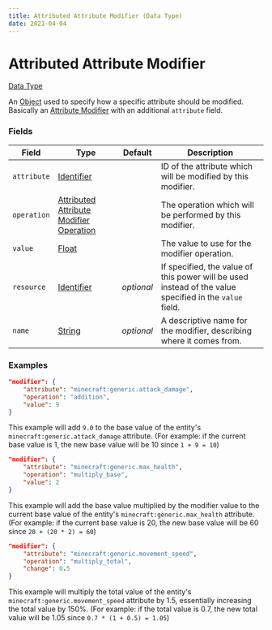 ```yaml
---
title: Attributed Attribute Modifier (Data Type)
date: 2021-04-04
---
```


# Attributed Attribute Modifier

[Data Type](../data_types.md)

An [Object](object.md) used to specify how a specific attribute should be modified. Basically an [Attribute Modifier](attribute_modifier.md) with an additional `attribute` field.


### Fields

Field  | Type | Default | Description
-------|------|---------|-------------
`attribute` | [Identifier](identifier.md) | | ID of the attribute which will be modified by this modifier.
`operation` | [Attributed Attribute Modifier Operation](attributed_attribute_modifier_operation.md) | | The operation which will be performed by this modifier.
`value` | [Float](float.md) | | The value to use for the modifier operation.
`resource` | [Identifier](../data_types/identifier.md) | _optional_ | If specified, the value of this power will be used instead of the value specified in the `value` field.
`name` | [String](string.md) | _optional_ | A descriptive name for the modifier, describing where it comes from.


### Examples

```json
"modifier": {
    "attribute": "minecraft:generic.attack_damage",
    "operation": "addition",
    "value": 9
}
```

This example will add `9.0` to the base value of the entity's `minecraft:generic.attack_damage` attribute.
(For example: if the current base value is 1, the new base value will be 10 since `1 + 9 = 10`)
<br>

```json
"modifier": {
    "attribute": "minecraft:generic.max_health",
    "operation": "multiply_base",
    "value": 2
}
```

This example will add the base value multiplied by the modifier value to the current base value of the entity's `minecraft:generic.max_health` attribute.
(For example: if the current base value is 20, the new base value will be 60 since `20 + (20 * 2) = 60`)
<br>

```json
"modifier": {
    "attribute": "minecraft:generic.movement_speed",
    "operation": "multiply_total",
    "change": 0.5
}
```

This example will multiply the total value of the entity's `minecraft:generic.movement_speed` attribute by 1.5, essentially increasing the total value by 150%. 
(For example: if the total value is 0.7, the new total value will be 1.05 since `0.7 * (1 + 0.5) = 1.05`)

